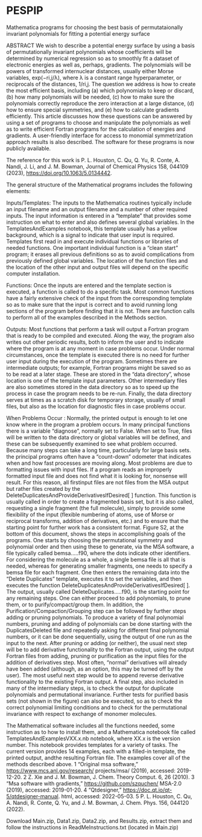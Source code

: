 # PESPIP
Mathematica programs for choosing the best basis of permutataionally invariant polynomials for fitting a potential energy surface

ABSTRACT
We wish to describe a potential energy surface by using a basis of permutationally invariant polynomials whose coefficients will be determined by numerical regression so as to smoothly fit a dataset of electronic energies as well as, perhaps, gradients. The polynomials will be powers of transformed internuclear distances, usually either Morse variables, exp(−ri,j/λ), where λ is a constant range hyperparameter, or reciprocals of the distances, 1/ri,j. The question we address is how to create the most efficient basis, including (a) which polynomials to keep or discard, (b) how many polynomials will be needed, (c) how to make sure the polynomials correctly reproduce the zero interaction at a large distance, (d) how to ensure special symmetries, and (e) how to calculate gradients efficiently. This article discusses how these questions can be answered by using a set of programs to choose and manipulate the polynomials as well as to write efficient Fortran programs for the calculation of energies and gradients. A user-friendly interface for access to monomial symmetrization approach results is also described. The software for these programs is now publicly available.

The reference for this work is P. L. Houston, C. Qu, Q. Yu, R. Conte, A. Nandi, J. Li, and J. M. Bowman, Journal of Chemical Physics 158, 044109 (2023), https://doi.org/10.1063/5.0134442.

The general structure of the Mathematical programs includes the following elements:

Inputs/Templates: The inputs to the Mathematica
routines typically include an input filename and an output filename and a number of other required inputs. The
input information is entered in a “template” that provides some instruction on what to enter and also defines
several global variables. In the TemplatesAndExamples
notebook, this template usually has a yellow background,
which is a signal to indicate that user input is required.
Templates first read in and execute individual functions
or libraries of needed functions. One important individual function is a “clean start” program; it erases all previous definitions so as to avoid complications from previously defined global variables. The location of the function files and the location of the other input and output
files will depend on the specific computer installation.

Functions: Once the inputs are entered and the template section is executed, a function is called to do a specific task. Most common functions have a fairly extensive
check of the input from the corresponding template so as
to make sure that the input is correct and to avoid running long sections of the program before finding that it
is not. There are function calls to perform all of the
examples described in the Methods section.

Outputs: Most functions that perform a task will output a Fortran program that is ready to be compiled and
executed. Along the way, the program also writes out
other periodic results, both to inform the user and to
indicate where the program is at any moment in case
problems occur. Under normal circumstances, once the
template is executed there is no need for further user
input during the execution of the program. Sometimes
there are intermediate outputs; for example, Fortran programs might be saved so as to be read at a later stage.
These are stored in the “data directory”, whose location
is one of the template input parameters. Other intermediary files are also sometimes stored in the data directory
so as to speed up the process in case the program needs
to be re-run. Finally, the data directory serves at times
as a scratch disk for temporary storage, usually of small
files, but also as the location for diagnostic files in case
problems occur.

When Problems Occur : Normally, the printed output
is enough to let one know where in the program a problem occurs. In many principal functions there is a variable “diagnose”, normally set to False. When set to True,
files will be written to the data directory or global variables will be defined, and these can be subsequently examined to see what problem occurred. Because many
steps can take a long time, particularly for large basis
sets. the principal programs often have a “count-down”
odometer that indicates when and how fast processes are
moving along. Most problems are due to formatting issues with input files. If a program reads an improperly
formatted input file and does not find what it is looking for, nonsense will result. For this reason, all firstinput files are not files from the MSA output but rather
files created by the DeleteDuplicatesAndProvideDerivativesIfDesired[ ] function. This function is usually called
in order to create a fragmented basis set, but it is also
called, requesting a single fragment (the full molecule),
simply to provide some flexibility of the input (flexible
numbering of atoms, use of Morse or reciprocal transforms, addition of derivatives, etc.) and to ensure that
the starting point for further work has a consistent format.
Figure S2, at the bottom of this document, shows the
steps in accomplishing goals of the programs. One starts
by choosing the permutational symmetry and polynomial
order and then using these to generate, via the MSA software, a file typically called bemsa.....f90, where the dots
indicate other identifiers. For considering the molecule as
a whole, a single bemsa file is all that is needed, whereas
for generating smaller fragments, one needs to specify a
bemsa file for each fragment. One then enters the remaining data into the “Delete Duplicates” template, executes it to set the variables, and then executes the function DeleteDuplicatesAndProvideDerivativesIfDesired[ ].
The output, usually called DeleteDuplicates.....f90, is the
starting point for any remaining steps. One can either proceed to add polynomials, to prune them, or to
purify/compact/group them. In addition, the Purification/Compaction/Grouping step can be followed by further steps adding or pruning polynomials. To produce a
variety of final polynomial numbers, pruning and adding
of polynomials can be done starting with the DuplicatesDeleted file and repeatedly asking for different final polynomial numbers, or it can be done sequentially, using the
output of one run as the input to the next. After pruning or adding (or neither), the usual next step will be to
add derivative functionality to the Fortran output, using
the output Fortran files from adding, pruning or purification as the input files for the addition of derivatives
step. Most often, “normal” derivatives will already have
been added (although, as an option, this may be turned
off by the user). The most useful next step would be
to append reverse derivative functionality to the existing
Fortran output. A final step, also included in many of the
intermediary steps, is to check the output for duplicate
polynomials and permutational invariance. Further tests
for purified basis sets (not shown in the figure) can also be
executed, so as to check the correct polynomial limiting
conditions and to check for the permutational invariance
with respect to exchange of monomer molecules.

The Mathematical software includes all the functions
needed, some instruction as to how to install them, and
a Mathematica notebook file called TemplatesAndExamplesVXX.x.nb notebook, where XX.x is the version number. This notebook provides templates for a variety of
tasks. The current version provides 14 examples, each
with a filled-in template, the printed output, andthe resulting Fortran file. The examples cover all of the methods described above.
1   “Original msa software,” https://www.mcs.anl.gov/research/
projects/msa/ (2019), accessed: 2019-12-20.
2   Z. Xie and J. M. Bowman, J. Chem. Theory Comput. 6, 26 (2010).
3   “Msa software with gradients,” https://github.com/szquchen/
MSA-2.0 (2019), accessed: 2019-01-20.
4   “Qtdesigner,” https://doc.qt.io/qt-5/qtdesigner-manual.
html, accessed: 2022-05-03.
5    P. L. Houston, C. Qu, A. Nandi, R. Conte, Q. Yu, and J. M.
Bowman, J. Chem. Phys. 156, 044120 (2022).

Download Main.zip, Data1.zip, Data2.zip, and Results.zip, extract them and follow the instructions in ReadMeInstructions.txt (located in Main.zip)
